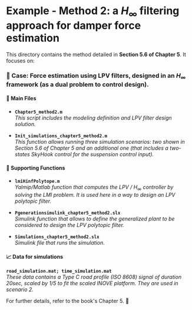 # Example - Method 2: a $H_\infty$ filtering approach for damper force estimation

This directory contains the method detailed in **Section 5.6  of Chapter 5**. It focuses on:

### 📌 Case: Force estimation using LPV filters, designed in an $H_\infty$ framework (as a dual problem to control design).

#### 📂 Main Files
- **`Chapter5_method2.m`**  
  *This script includes the modeling definition and LPV filter design solution.*

- **`Init_simulations_chapter5_method2.m`**  
  *This function allows running three simulation scenarios: two shown in Section 5.6 of Chapter 5 and an additional one (that includes a two-states SkyHook control for the suspension control input).*

#### 🔧 Supporting Functions
- **`lmiHinfPolytope.m`**  
  *Yalmip/Matlab function that computes the LPV /* $H_\infty$ *controller by solving the LMI problem. It is used here in a way to design an LPV polytopic filter.*

- **`Pgenerationsimulink_chapter5_method2.slx`**  
  *Simulink function that allows to define the generalized plant to be considered to design the LPV polytopic filter.*

- **`Simulations_chapter5_method2.slx`**  
  *Simulink file that runs the simulation.*

#### 📈 Data for simulations
 **`road_simulation.mat; time_simulation.mat`**  
  *These data contains a Type C road profile (ISO 8608) signal of duration 20sec, scaled by 1/5 to fit the scaled INOVE platform. They are used in scenario 2.*

For further details, refer to the book's Chapter 5. 📖
